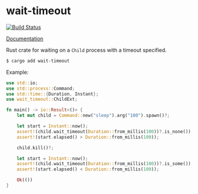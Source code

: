 # wait-timeout

[![Build Status](https://github.com/alexcrichton/wait-timeout/actions/workflows/main.yml/badge.svg?branch=master)](https://github.com/alexcrichton/wait-timeout/actions/workflows/main.yml)

[Documentation](https://docs.rs/wait-timeout)

Rust crate for waiting on a `Child` process with a timeout specified.

```sh
$ cargo add wait-timeout
```

Example:

```rust
use std::io;
use std::process::Command;
use std::time::{Duration, Instant};
use wait_timeout::ChildExt;

fn main() -> io::Result<()> {
    let mut child = Command::new("sleep").arg("100").spawn()?;

    let start = Instant::now();
    assert!(child.wait_timeout(Duration::from_millis(100))?.is_none());
    assert!(start.elapsed() > Duration::from_millis(100));

    child.kill()?;

    let start = Instant::now();
    assert!(child.wait_timeout(Duration::from_millis(100))?.is_some());
    assert!(start.elapsed() < Duration::from_millis(100));

    Ok(())
}
```
